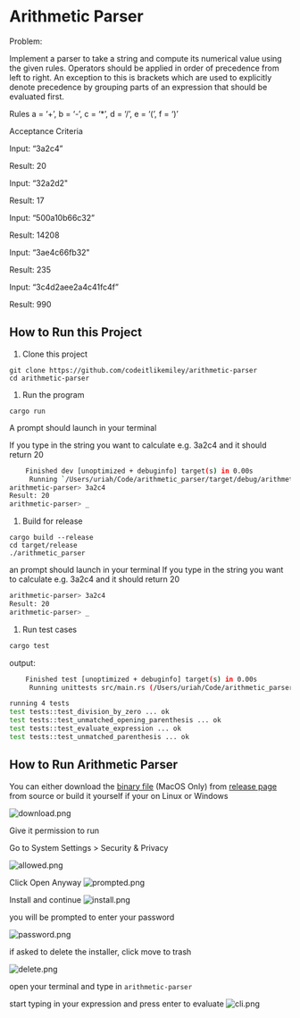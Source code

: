 # Arithmetic Parser

Problem:

Implement a parser to take a string and compute its numerical value using the given rules.
Operators should be applied in order of precedence from left to right. An exception to this is brackets which are used to explicitly denote precedence by grouping parts of an expression that should be evaluated first.

Rules
a = ‘+’, b = ‘-’, c = ‘*’, d = ‘/’, e = ‘(’, f = ‘)’

Acceptance Criteria

Input: “3a2c4”

Result: 20

Input: “32a2d2"

Result: 17

Input: “500a10b66c32”

Result: 14208

Input: “3ae4c66fb32"

Result: 235

Input: “3c4d2aee2a4c41fc4f”

Result: 990

## How to Run this Project

1. Clone this project

```shell
git clone https://github.com/codeitlikemiley/arithmetic-parser
cd arithmetic-parser
```

1. Run the program

```shell
cargo run
```

A prompt should launch in your terminal

If you type in the string you want to calculate e.g. 3a2c4 and it should return 20

```sh
    Finished dev [unoptimized + debuginfo] target(s) in 0.00s
     Running `/Users/uriah/Code/arithmetic_parser/target/debug/arithmetic_parser`
arithmetic-parser> 3a2c4
Result: 20
arithmetic-parser> _
```

1. Build for release

```shell
cargo build --release
cd target/release
./arithmetic_parser
```

an prompt should launch in your terminal
If you type in the string you want to calculate e.g. 3a2c4 and it should return 20

```sh
arithmetic-parser> 3a2c4
Result: 20
arithmetic-parser> _
```

1. Run test cases

```sh
cargo test
```

output:
```sh
    Finished test [unoptimized + debuginfo] target(s) in 0.00s
     Running unittests src/main.rs (/Users/uriah/Code/arithmetic_parser/target/debug/deps/arithmetic_parser-821f89864bc36f83)

running 4 tests
test tests::test_division_by_zero ... ok
test tests::test_unmatched_opening_parenthesis ... ok
test tests::test_evaluate_expression ... ok
test tests::test_unmatched_parenthesis ... ok
```

## How to Run Arithmetic Parser

You can either download the [binary file](https://github.com/codeitlikemiley/arithmetic-parser/releases/download/v1/arithmetic-parser.pkg) (MacOS Only) from [release page](https://github.com/codeitlikemiley/arithmetic-parser/releases/tag/v1) from source or build it yourself if your on Linux or Windows

![download.png](assets%2Fdownload.png)

Give it permission to run

Go to System Settings > Security & Privacy

![allowed.png](assets%2Fallowed.png)


Click Open Anyway
![prompted.png](assets%2Fprompted.png)

Install and continue
![install.png](assets%2Finstall.png)

you will be prompted to enter your password

![password.png](assets%2Fpassword.png)

if asked to delete the installer, click move to trash

![delete.png](assets%2Fdelete.png)

open your terminal and type in `arithmetic-parser`

start typing in your expression and press enter to evaluate
![cli.png](assets%2Fcli.png)
